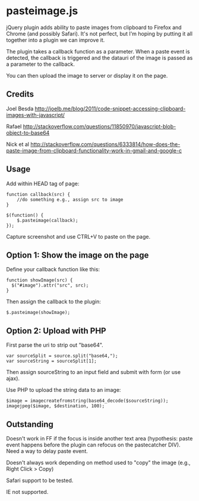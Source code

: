 pasteimage.js
==============

jQuery plugin adds ability to paste images from clipboard to Firefox and Chrome (and possibly Safari). It's not perfect, but I'm hoping by putting it all together into a plugin we can improve it.

The plugin takes a callback function as a parameter. When a paste event is detected, the callback is triggered and the datauri of the image is passed as a parameter to the callback.

You can then upload the image to server or display it on the page.

Credits
----------------------------------------

Joel Besda http://joelb.me/blog/2011/code-snippet-accessing-clipboard-images-with-javascript/

Rafael http://stackoverflow.com/questions/11850970/javascript-blob-object-to-base64

Nick et al http://stackoverflow.com/questions/6333814/how-does-the-paste-image-from-clipboard-functionality-work-in-gmail-and-google-c

Usage
----------------------------------------

Add within HEAD tag of page:

	function callback(src) {
		//do something e.g., assign src to image
	}
	
	$(function() {
		$.pasteimage(callback);
	});
	
Capture screenshot and use CTRL+V to paste on the page.

Option 1: Show the image on the page
----------------------------------------

  Define your callback function like this:
  
    function showImage(src) {
      $("#image").attr("src", src);
    }
  
  Then assign the callback to the plugin:
  
    $.pasteimage(showImage);
  
Option 2: Upload with PHP
------------------------------

  First parse the uri to strip out "base64".
  
    var sourceSplit = source.split("base64,");
    var sourceString = sourceSplit[1];
  
  Then assign sourceString to an input field and submit with form (or use ajax).
  
  Use PHP to upload the string data to an image:
  
  	$image = imagecreatefromstring(base64_decode($sourceString));
  	imagejpeg($image, $destination, 100);

Outstanding
-------------------
Doesn't work in FF if the focus is inside another text area (hypothesis: paste event happens before the plugin can refocus on the pastecatcher DIV). Need a way to delay paste event.

Doesn't always work depending on method used to "copy" the image (e.g., Right Click > Copy)

Safari support to be tested.

IE not supported.
